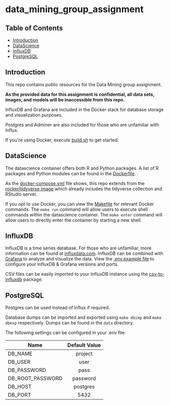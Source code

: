 # data_mining_group_assignment


## Table of Contents  

* [Introduction](#introduction) 
* [DataScience](#datascience)
* [InfluxDB](#influxdb) 
* [PostgreSQL](#postgresql)  

## Introduction

This repo contains public resources for the Data Mining group assignment.

**As the provided data for this assignment is confidential, all data sets, images, and models will be inaccessible from this repo.** 

InfluxDB and Grafana are included in the Docker stack for database storage and visualization purposes. 

Postgres and Adminer are also included for those who are unfamiliar with Influx.

If you're using Docker, execute [build.sh](build.sh) to get started.

## DataScience 

The datascience container offers both R and Python packages. A list of R packages and Python modules can be found in the [Dockerfile](Dockerfile). 

As the [docker-compose.yml](docker-compose.yml) file shows, this repo extends from the [rocker/tidyverse image](https://hub.docker.com/r/rocker/tidyverse) which already includes the tidyverse collection and RStudio server.

If you opt to use Docker, you can view the [Makefile](Makefile) for relevant Docker commands. The `make run` command will allow users to execute shell commands within the datascience container. The `make enter` command will allow users to directly enter the container by starting a new shell.

## InfluxDB

InfluxDB is a time series database. For those who are unfamiliar, more information can be found at [influxdata.com](https://www.influxdata.com/). InfluxDB can be combined with [Grafana](https://grafana.com/) to analyze and visualize the data. View the [.env.example file](.env.example) to configure your InfluxDB & Grafana versions and ports.

CSV files can be easily imported to your InfluxDB instance using the [csv-to-influxdb](https://github.com/fabio-miranda/csv-to-influxdb) package.

## PostgreSQL

Postgres can be used instead of Influx if required. 

Database dumps can be imported and exported using `make dbimp` and `make dbexp` respectively. Dumps can be found in the `data` directory.

The following settings can be configured in your .env file:

| Name          | Default Value |  
| ------------- |:-------------:|  
| DB_NAME       | project       | 
| DB_USER       | user          |    
| DB_PASSWORD   | pass          |    
| DB_ROOT_PASSWORD | password   |    
| DB_HOST       | postgres      |    
| DB_PORT       | 5432          |    
